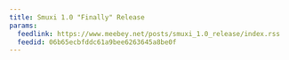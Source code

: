 ```yaml
---
title: Smuxi 1.0 "Finally" Release
params:
  feedlink: https://www.meebey.net/posts/smuxi_1.0_release/index.rss
  feedid: 06b65ecbfddc61a9bee6263645a8be0f
---
```

